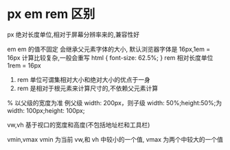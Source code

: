 # px em rem 区别

px
绝对长度单位,相对于屏幕分辨率来的,兼容性好

em
em 的值不固定
会继承父元素字体的大小,
默认浏览器字体是 16px,1em = 16px
计算比较复杂,一般会重写 html { font-size: 62.5%; }
rem
相对长度单位
1rem = 16px

1. rem 单位可谓集相对大小和绝对大小的优点于一身
2. rem 是相对于根元素来计算尺寸的,不依赖父元素计算

%
以父级的宽度为准
例父级 width: 200px，则子级 width: 50%;height:50%;为 width: 100px;height: 100px;

vw,vh
基于视口的宽度和高度(不包括地址栏和工具栏)

vmin,vmax
vmin 为当前 vw,和 vh 中较小的一个值, vmax 为两个中较大的一个值
